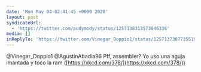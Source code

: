 ```yaml
---
date: 'Mon May 04 02:41:45 +0000 2020'
layout: post
syndicateUrl:
  - 'https://twitter.com/pudymody/status/1257138313573646336'
media: []
inReplyTo: 'https://twitter.com/Vinegar_Doppio1/status/1257137387735519233'
---
```

@Vinegar_Doppio1 @AgustinAbadia96 Pff, assembler? Yo uso una aguja imantada y toco la ram
([https://xkcd.com/378/](https://xkcd.com/378/))